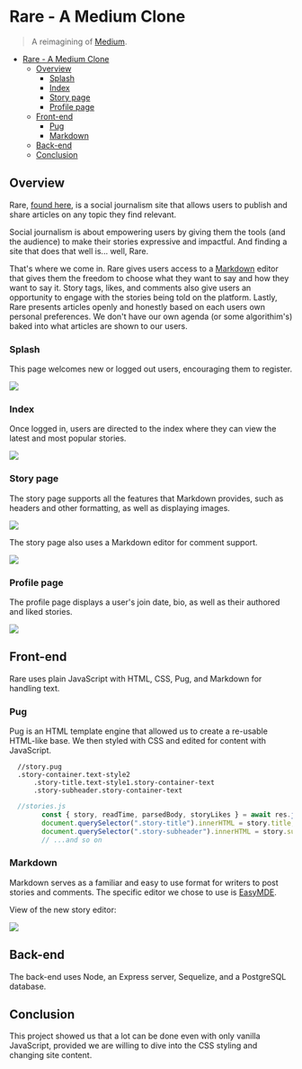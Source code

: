 # Rare - A Medium Clone

> A reimagining of [Medium](https://medium.com/).

- [Rare - A Medium Clone](#rare---a-medium-clone)
  - [Overview](#overview)
    - [Splash](#splash)
    - [Index](#index)
    - [Story page](#story-page)
    - [Profile page](#profile-page)
  - [Front-end](#front-end)
    - [Pug](#pug)
    - [Markdown](#markdown)
  - [Back-end](#back-end)
  - [Conclusion](#conclusion)

## Overview

Rare, [found here](https://group-project-rare.herokuapp.com/), is a social journalism site that allows users to publish and share articles on any topic they find relevant.

Social journalism is about empowering users by giving them the tools (and the audience) to make their stories expressive and impactful. And finding a site that does that well is... well, Rare.

That's where we come in. Rare gives users access to a [Markdown](https://www.markdownguide.org/) editor that gives them the freedom to choose what they want to say and how they want to say it. Story tags, likes, and comments also give users an opportunity to engage with the stories being told on the platform. Lastly, Rare presents articles openly and honestly based on each users own personal preferences. We don't have our own agenda (or some algorithim's) baked into what articles are shown to our users.

### Splash
This page welcomes new or logged out users, encouraging them to register.

![](documentation/images/splash.png)

### Index
Once logged in, users are directed to the index where they can view the latest and most popular stories.

![](documentation/images/index.png)

### Story page
The story page supports all the features that Markdown provides, such as headers and other formatting, as well as displaying images.

![](documentation/images/storyview1.png)

The story page also uses a Markdown editor for comment support.

![](documentation/images/storyview2.png)

### Profile page
The profile page displays a user's join date, bio, as well as their authored and liked stories.

![](documentation/images/profilepage.png)

## Front-end
Rare uses plain JavaScript with HTML, CSS, Pug, and Markdown for handling text.

### Pug
Pug is an HTML template engine that allowed us to create a re-usable HTML-like base. We then styled with CSS and edited for content with JavaScript.

```
  //story.pug
  .story-container.text-style2
      .story-title.text-style1.story-container-text
      .story-subheader.story-container-text
```

```js
  //stories.js
        const { story, readTime, parsedBody, storyLikes } = await res.json();
        document.querySelector(".story-title").innerHTML = story.title;
        document.querySelector(".story-subheader").innerHTML = story.subHeading;
        // ...and so on
```

### Markdown
Markdown serves as a familiar and easy to use format for writers to post stories and comments. The specific editor we chose to use is [EasyMDE](https://github.com/Ionaru/easy-markdown-editor#readme).

View of the new story editor:

![](documentation/images/markdown.png)

## Back-end
The back-end uses Node, an Express server, Sequelize, and a PostgreSQL database.

## Conclusion
This project showed us that a lot can be done even with only vanilla JavaScript, provided we are willing to dive into the CSS styling and changing site content.
